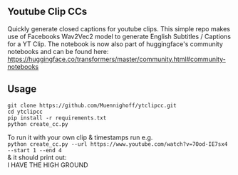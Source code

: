 

## Youtube Clip CCs

Quickly generate closed captions for youtube clips. 
This simple repo makes use of Facebooks Wav2Vec2 model to generate English Subtitles / Captions for a YT Clip.
The notebook is now also part of huggingface's community notebooks and can be found here: https://huggingface.co/transformers/master/community.html#community-notebooks

## Usage

``git clone https://github.com/Muennighoff/ytclipcc.git`` <br>
``cd ytclipcc`` <br>
``pip install -r requirements.txt`` <br>
``python create_cc.py`` <br>

To run it with your own clip & timestamps run e.g. <br>
``python create_cc.py --url https://www.youtube.com/watch?v=7Ood-IE7sx4 --start 1 --end 4`` <br>
& it should print out: <br>
I HAVE THE HIGH GROUND 
